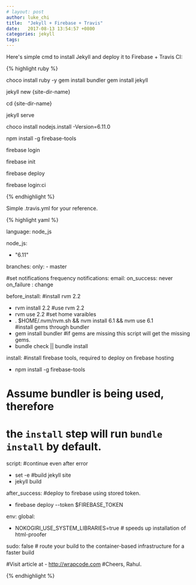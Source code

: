 ```yaml
---
# layout: post
author: luke_chi
title:  "Jekyll + Firebase + Travis"
date:   2017-08-13 13:54:57 +0800
categories: jekyll
tags: 
---
```


Here's simple cmd to install Jekyll and deploy it to Firebase + Travis CI:

{% highlight ruby %}

choco install ruby -y
gem install bundler
gem install jekyll

jekyll new {site-dir-name}

cd {site-dir-name}

jekyll serve

choco install nodejs.install -Version=6.11.0

npm install -g firebase-tools

firebase login

firebase init

firebase deploy

firebase login:ci

{% endhighlight %}

Simple .travis.yml for your reference.

{% highlight yaml %}

language: node_js

node_js:
  - "6.11"

branches:
  only:
    - master

#set notifications frequency
notifications:
  email:
    on_success: never
    on_failure : change 

before_install:
  #install rvm 2.2
  - rvm install 2.2
  #use rvm 2.2
  - rvm use 2.2
  #set home varaibles
  - . $HOME/.nvm/nvm.sh && nvm install 6.1 && nvm use 6.1  
  #install gems through bundler
  - gem install bundler 
  #if gems are missing this script will get the missing gems.
  - bundle check || bundle install 

install:
  #install firebase tools, required to deploy on firebase hosting 
  - npm install -g firebase-tools 

# Assume bundler is being used, therefore
# the `install` step will run `bundle install` by default.
script: 
  #continue even after error
  - set -e 
  #build jekyll site
  - jekyll build 

after_success:
  #deploy to firebase using stored token. 
  - firebase deploy --token $FIREBASE_TOKEN

env:
  global:
  - NOKOGIRI_USE_SYSTEM_LIBRARIES=true # speeds up installation of html-proofer

sudo: false # route your build to the container-based infrastructure for a faster build

#Visit article at - http://wrapcode.com
#Cheers, Rahul. 

{% endhighlight %}
